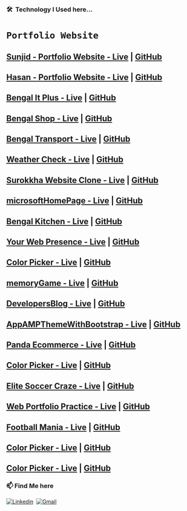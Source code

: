 ### 🛠 &nbsp;Technology I Used here...

# `Portfolio Website`

## [Sunjid - Portfolio Website - Live](https://sunjid-dev.web.app/) | [GitHub](https://github.com/sunjid-git/sunjid-hasan)

## [Hasan - Portfolio Website - Live](https://sunjid-hasan.web.app/) | [GitHub](https://github.com/sunjid-git/sunjid-portfolio-website)

## [Bengal It Plus - Live](https://bengal-it-plus.web.app/) | [GitHub](https://github.com/sunjid-git/bengal-it-plus)

## [Bengal Shop - Live](https://bengalshop-buy.web.app/home) | [GitHub](https://github.com/sunjid-git/bengal-shop-client)

## [Bengal Transport - Live](https://keen-lewin-28a3ed.netlify.app/) | [GitHub](https://github.com/sunjid-git/bengal-transport)

## [Weather Check - Live](https://sunjid-git.github.io/weatherCheck/) | [GitHub](https://github.com/sunjid-git/weatherCheck)

## [Surokkha Website Clone - Live](https://0zr7cfqfmwk1zfncafdgig-on.drv.tw/Websites/www.surokkha-website.com/html/home.html) | [GitHub](https://github.com/sunjid-git/covid-19-vaccine-website)

## [microsoftHomePage - Live](https://sunjid-git.github.io/microsoftHomePage/) | [GitHub](https://github.com/sunjid-git/microsoftHomePage)

## [Bengal Kitchen - Live](https://sunjid-git.github.io/bengalKitchen/) | [GitHub](https://github.com/sunjid-git/bengalKitchen)

## [Your Web Presence - Live](https://sunjid-git.github.io/webPresence/index.html) | [GitHub](https://github.com/sunjid-git/webPresence)

## [Color Picker - Live](https://sunjid-git.github.io/colorPicker/) | [GitHub](https://github.com/sunjid-git/colorPicker)

## [memoryGame - Live](https://sunjid-git.github.io/memoryGame/) | [GitHub](https://github.com/sunjid-git/memoryGame)

## [DevelopersBlog - Live](https://sunjid-git.github.io/DevelopersBlog/) | [GitHub](https://github.com/sunjid-git/DevelopersBlog)

## [AppAMPThemeWithBootstrap - Live](https://sunjid-git.github.io/AppAMPThemeWithBootstrap/) | [GitHub](https://github.com/sunjid-git/AppAMPThemeWithBootstrap)

## [Panda Ecommerce - Live](https://sunjid-git.github.io/panda-ecommerce/) | [GitHub](https://github.com/sunjid-git/panda-ecommerce)




## [Color Picker - Live](https://sunjid-git.github.io/Hotel-Adriano-Porco-Rosso/) | [GitHub](https://github.com/sunjid-git/Hotel-Adriano-Porco-Rosso)
## [Elite Soccer Craze - Live](https://youthful-hawking-c6635a.netlify.app/) | [GitHub](https://github.com/sunjid-git/elite-soccer-craze)
## [Web Portfolio Practice - Live](https://github.com/sunjid-git/Web-Portfolio-Practice) | [GitHub](https://sunjid-git.github.io/Web-Portfolio-Practice/)


## [Football Mania - Live](https://competent-beaver-ae75a0.netlify.app/) | [GitHub](https://github.com/sunjid-git/football-mania)



## [Color Picker - Live](https://sunjid-git.github.io/colorPicker/) | [GitHub](https://github.com/sunjid-git/colorPicker)
## [Color Picker - Live](https://sunjid-git.github.io/colorPicker/) | [GitHub](https://github.com/sunjid-git/colorPicker)











### 📫 Find Me here
[![Linkedin](https://img.shields.io/badge/-LinkedIn-05122A?style=flat&logo=Linkedin&logoColor=blue)](https://www.linkedin.com/in/sunjid-in/)&nbsp;
[![Gmail](https://img.shields.io/badge/-Gmail-05122A?style=flat&logo=Gmail&logoColor=red)](mailto:sunjid.info@gmail.com)&nbsp;
